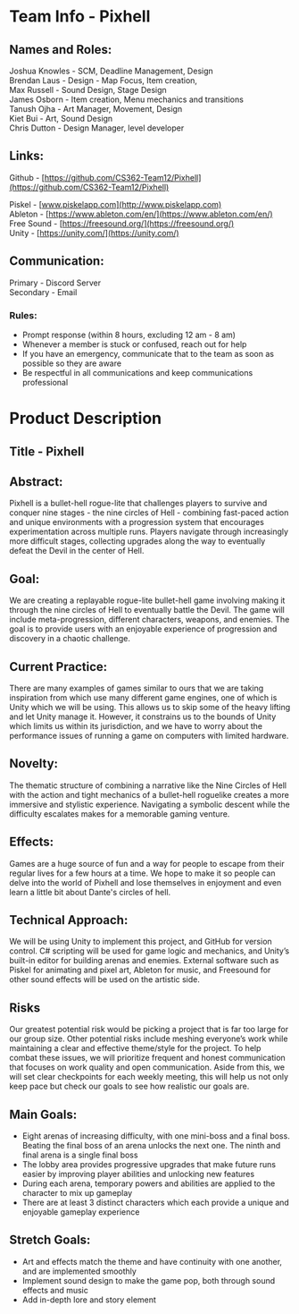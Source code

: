 # Team Info \- Pixhell

## Names and Roles:

Joshua Knowles \- SCM, Deadline Management, Design  
Brendan Laus \- Design \- Map Focus, Item creation,  
Max Russell \- Sound Design, Stage Design  
James Osborn \- Item creation, Menu mechanics and transitions  
Tanush Ojha \- Art Manager, Movement, Design  
Kiet Bui \- Art, Sound Design  
Chris Dutton \- Design Manager, level developer

## Links:

Github \- [https://github.com/CS362-Team12/Pixhell](https://github.com/CS362-Team12/Pixhell)

Piskel \- [www.piskelapp.com](http://www.piskelapp.com)  
Ableton \- [https://www.ableton.com/en/](https://www.ableton.com/en/)  
Free Sound \- [https://freesound.org/](https://freesound.org/)  
Unity \- [https://unity.com/](https://unity.com/)

## Communication: 

Primary \- Discord Server  
Secondary \- Email

### Rules:

* Prompt response (within 8 hours, excluding 12 am \- 8 am)  
* Whenever a member is stuck or confused, reach out for help  
* If you have an emergency, communicate that to the team as soon as possible so they are aware   
* Be respectful in all communications and keep communications professional

# Product Description

## Title \- Pixhell

## Abstract: 

Pixhell is a bullet-hell rogue-lite that challenges players to survive and conquer nine stages \- the nine circles of Hell \- combining fast-paced action and unique environments with a progression system that encourages experimentation across multiple runs. Players navigate through increasingly more difficult stages, collecting upgrades along the way to eventually defeat the Devil in the center of Hell.

## Goal: 

We are creating a replayable rogue-lite bullet-hell game involving making it through the nine circles of Hell to eventually battle the Devil. The game will include meta-progression, different characters, weapons, and enemies. The goal is to provide users with an enjoyable experience of progression and discovery in a chaotic challenge.

## Current Practice:

There are many examples of games similar to ours that we are taking inspiration from which use many different game engines, one of which is Unity which we will be using. This allows us to skip some of the heavy lifting and let Unity manage it. However, it constrains us to the bounds of Unity which limits us within its jurisdiction, and we have to worry about the performance issues of running a game on computers with limited hardware. 

## Novelty:

The thematic structure of combining a narrative like the Nine Circles of Hell with the action and tight mechanics of a bullet-hell roguelike creates a more immersive and stylistic experience. Navigating a symbolic descent while the difficulty escalates makes for a memorable gaming venture.

## Effects:

Games are a huge source of fun and a way for people to escape from their regular lives for a few hours at a time. We hope to make it so people can delve into the world of Pixhell and lose themselves in enjoyment and even learn a little bit about Dante's circles of hell.

## Technical Approach: 

We will be using Unity to implement this project, and GitHub for version control. C\# scripting will be used for game logic and mechanics, and Unity’s built-in editor for building arenas and enemies. External software such as Piskel for animating and pixel art, Ableton for music, and Freesound for other sound effects will be used on the artistic side.

## Risks

Our greatest potential risk would be picking a project that is far too large for our group size. Other potential risks include meshing everyone’s work while maintaining a clear and effective theme/style for the project. To help combat these issues, we will prioritize frequent and honest communication that focuses on work quality and open communication. Aside from this, we will set clear checkpoints for each weekly meeting, this will help us not only keep pace but check our goals to see how realistic our goals are.

## Main Goals:

* Eight arenas of increasing difficulty, with one mini-boss and a final boss. Beating the final boss of an arena unlocks the next one. The ninth and final arena is a single final boss  
* The lobby area provides progressive upgrades that make future runs easier by improving player abilities and unlocking new features  
* During each arena, temporary powers and abilities are applied to the character to mix up gameplay  
* There are at least 3 distinct characters which each provide a unique and enjoyable gameplay experience

## Stretch Goals:

* Art and effects match the theme and have continuity with one another, and are implemented smoothly  
* Implement sound design to make the game pop, both through sound effects and music  
* Add in-depth lore and story element

